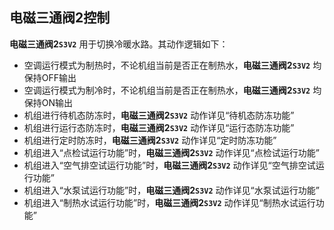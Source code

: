 <!-- 注意事项 -->
<!-- 起始分级标题：##（二级标题） -->

## 电磁三通阀2控制

**电磁三通阀2`S3V2`** 用于切换冷暖水路。其动作逻辑如下：

- 空调运行模式为制热时，不论机组当前是否正在制热水，**电磁三通阀2`S3V2`** 均保持OFF输出
- 空调运行模式为制冷时，不论机组当前是否正在制热水，**电磁三通阀2`S3V2`** 均保持ON输出
- 机组进行待机态防冻时，**电磁三通阀2`S3V2`** 动作详见“待机态防冻功能”
- 机组进行运行态防冻时，**电磁三通阀2`S3V2`** 动作详见“运行态防冻功能”
- 机组进行定时防冻时，**电磁三通阀2`S3V2`** 动作详见“定时防冻功能”
- 机组进入“点检试运行功能”时，**电磁三通阀2`S3V2`** 动作详见“点检试运行功能”
- 机组进入“空气排空试运行功能”时，**电磁三通阀2`S3V2`** 动作详见“空气排空试运行功能”
- 机组进入“水泵试运行功能”时，**电磁三通阀2`S3V2`** 动作详见“水泵试运行功能”
- 机组进入“制热水试运行功能”时，**电磁三通阀2`S3V2`** 动作详见“制热水试运行功能”